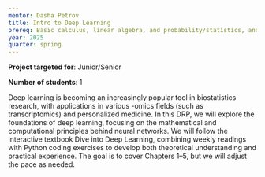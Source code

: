```yaml
---
mentor: Dasha Petrov
title: Intro to Deep Learning
prereq: Basic calculus, linear algebra, and probability/statistics, and some experience with R/Python
year: 2025
quarter: spring
---
```


**Project targeted for**: Junior/Senior

**Number of students**: 1

Deep learning is becoming an increasingly popular tool in biostatistics research, with applications in various -omics fields (such as transcriptomics) and personalized medicine. In this DRP, we will explore the foundations of deep learning, focusing on the mathematical and computational principles behind neural networks. We will follow the interactive textbook Dive into Deep Learning, combining weekly readings with Python coding exercises to develop both theoretical understanding and practical experience. The goal is to cover Chapters 1–5, but we will adjust the pace as needed.